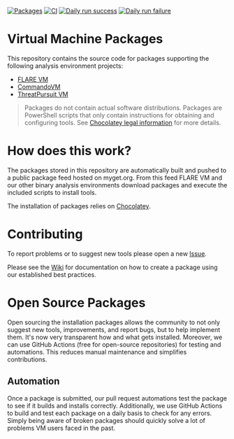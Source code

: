 [![Packages](https://img.shields.io/badge/packages-58-blue.svg)](packages)
[![CI](https://github.com/mandiant/VM-packages/workflows/CI/badge.svg)](https://github.com/mandiant/VM-packages/actions?query=workflow%3ACI+branch%3Amain)
[![Daily run success](https://img.shields.io/badge/pkgs--install--pass-53-green.svg)](https://github.com/mandiant/VM-packages/actions?query=workflow%3Adaily+branch%3Amain)
[![Daily run failure](https://img.shields.io/badge/pkgs--install--fail-4-orange.svg)](https://github.com/mandiant/VM-packages/actions?query=workflow%3Adaily+branch%3Amain)

# Virtual Machine Packages

This repository contains the source code for packages supporting the following analysis environment projects:
* [FLARE VM](https://github.com/mandiant/flare-vm)
* [CommandoVM](https://github.com/mandiant/commando-vm)
* [ThreatPursuit VM](https://github.com/mandiant/ThreatPursuit-VM)

> Packages do not contain actual software distributions. Packages are PowerShell scripts that only contain instructions for obtaining and configuring tools. See [Chocolatey legal information](https://docs.chocolatey.org/en-us/information/legal) for more details.

# How does this work?
The packages stored in this repository are automatically built and pushed to a public package feed hosted on myget.org. From this feed FLARE VM and our other binary analysis environments download packages and execute the included scripts to install tools.

The installation of packages relies on [Chocolatey](https://chocolatey.org/).

# Contributing
To report problems or to suggest new tools please open a new [Issue](https://github.com/mandiant/VM-Packages/issues).

Please see the [Wiki](https://github.com/mandiant/VM-Packages/wiki) for documentation on how to create a package using our established best practices.

# Open Source Packages
Open sourcing the installation packages allows the community to not only suggest new tools, improvements, and report bugs, but to help implement them. It's now very transparent how and what gets installed. Moreover, we can use GitHub Actions (free for open-source repositories) for testing and automations. This reduces manual maintenance and simplifies contributions.

## Automation
Once a package is submitted, our pull request automations test the package to see if it builds and installs correctly. Additionally, we use GitHub Actions to build and test each package on a daily basis to check for any errors. Simply being aware of broken packages should quickly solve a lot of problems VM users faced in the past.
